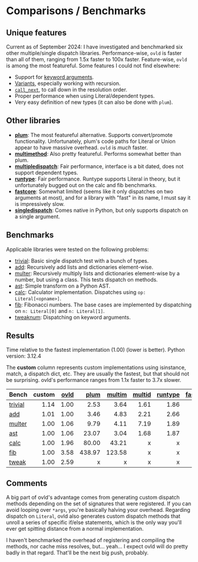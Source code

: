 
# Comparisons / Benchmarks

## Unique features

Current as of September 2024: I have investigated and benchmarked six other multiple/single dispatch libraries. Performance-wise, `ovld` is faster than all of them, ranging from 1.5x faster to 100x faster. Feature-wise, `ovld` is among the most featureful. Some features I could not find elsewhere:

* Support for [keyword arguments](usage.md#keyword-arguments).
* [Variants](usage.md#variants), especially working with recursion.
* [`call_next`](usage.md#special-function-call_next), to call down in the resolution order.
* Proper performance when using Literal/dependent types.
* Very easy definition of new types (it can also be done with `plum`).


## Other libraries

* [**plum**](https://github.com/beartype/plum): The most featureful alternative. Supports convert/promote functionality. Unfortunately, plum's code paths for Literal or Union appear to have massive overhead. `ovld` is *much* faster.
* [**multimethod**](https://github.com/coady/multimethod): Also pretty featureful. Performs somewhat better than plum.
* [**multipledispatch**](https://github.com/mrocklin/multipledispatch/): Fair performance, interface is a bit dated, does not support dependent types.
* [**runtype**](https://github.com/erezsh/runtype): Fair performance. Runtype supports Literal in theory, but it unfortunately bugged out on the calc and fib benchmarks.
* [**fastcore**](https://github.com/fastai/fastcore): Somewhat limited (seems like it only dispatches on two arguments at most), and for a library with "fast" in its name, I must say it is impressively slow.
* [**singledispatch**](https://docs.python.org/3/library/functools.html#functools.singledispatch): Comes native in Python, but only supports dispatch on a single argument.


## Benchmarks

Applicable libraries were tested on the following problems:

* [trivial](https://github.com/breuleux/ovld/tree/master/benchmarks/test_trivial.py): Basic single dispatch test with a bunch of types.
* [add](https://github.com/breuleux/ovld/tree/master/benchmarks/test_add.py): Recursively add lists and dictionaries element-wise.
* [multer](https://github.com/breuleux/ovld/tree/master/benchmarks/test_multer.py): Recursively multiply lists and dictionaries element-wise by a number, but using a class. This tests dispatch on methods.
* [ast](https://github.com/breuleux/ovld/tree/master/benchmarks/test_ast.py): Simple transform on a Python AST.
* [calc](https://github.com/breuleux/ovld/tree/master/benchmarks/test_calc.py): Calculator implementation. Dispatches using `op: Literal[<opname>]`.
* [fib](https://github.com/breuleux/ovld/tree/master/benchmarks/test_fib.py): Fibonacci numbers. The base cases are implemented by dispatching on `n: Literal[0]` and `n: Literal[1]`.
* [tweaknum](https://github.com/breuleux/ovld/tree/master/benchmarks/test_tweaknum.py): Dispatching on keyword arguments.


## Results

Time relative to the fastest implementation (1.00) (lower is better). Python version: 3.12.4

The **custom** column represents custom implementations using isinstance, match, a dispatch dict, etc. They are usually the fastest, but that should not be surprising. ovld's performance ranges from 1.1x faster to 3.7x slower.

| Bench | custom | [ovld](https://github.com/breuleux/ovld) | [plum](https://github.com/beartype/plum) | [multim](https://github.com/coady/multimethod) | [multid](https://github.com/mrocklin/multipledispatch/) | [runtype](https://github.com/erezsh/runtype) | [fastcore](https://github.com/fastai/fastcore) | [singled](https://docs.python.org/3/library/functools.html#functools.singledispatch) |
| --- | ---: | ---: | ---: | ---: | ---: | ---: | ---: | ---: |
|[trivial](https://github.com/breuleux/ovld/tree/master/benchmarks/test_trivial.py)|1.14|1.00|2.53|3.64|1.61|1.86|41.31|1.54|
|[add](https://github.com/breuleux/ovld/tree/master/benchmarks/test_add.py)|1.01|1.00|3.46|4.83|2.21|2.66|56.08|x|
|[multer](https://github.com/breuleux/ovld/tree/master/benchmarks/test_multer.py)|1.00|1.06|9.79|4.11|7.19|1.89|40.37|6.34|
|[ast](https://github.com/breuleux/ovld/tree/master/benchmarks/test_ast.py)|1.00|1.06|23.07|3.04|1.68|1.87|29.11|1.63|
|[calc](https://github.com/breuleux/ovld/tree/master/benchmarks/test_calc.py)|1.00|1.96|80.00|43.21|x|x|x|x|
|[fib](https://github.com/breuleux/ovld/tree/master/benchmarks/test_fib.py)|1.00|3.58|438.97|123.58|x|x|x|x|
|[tweak](https://github.com/breuleux/ovld/tree/master/benchmarks/test_tweaknum.py)|1.00|2.59|x|x|x|x|x|x|


## Comments

A big part of ovld's advantage comes from generating custom dispatch methods depending on the set of signatures that were registered. If you can avoid looping over `*args`, you're basically halving your overhead. Regarding dispatch on `Literal`, ovld also generates custom dispatch methods that unroll a series of specific if/else statements, which is the only way you'll ever get spitting distance from a normal implementation.

I haven't benchmarked the overhead of registering and compiling the methods, nor cache miss resolves, but... yeah... I expect ovld will do pretty badly in that regard. That'll be the next big push, probably.
